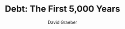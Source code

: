 ---
title: "Debt: The First 5,000 Years"
subtitle: ""
description: ""
layout: book
author: David Graeber
started: 2013-03-10
read: 2014-12-22
status: read
rating: 0
color: 
cover: 
pages: 534
progress: 0
link: 
---